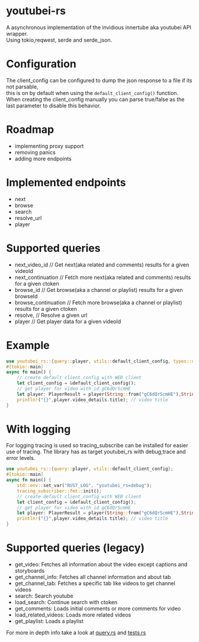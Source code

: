 # youtubei-rs
A asynchronous implementation of the invidious innertube aka youtubei API wrapper. <br>
Using tokio,reqwest, serde and serde_json.

# Configuration
The client_config can be configured to dump the json response to a file if its not parsable,</br>
this is on by default when using the `default_client_config()` function.</br>
When creating the client_config manually you can parse true/false as the last parameter to disable this behavior.

# Roadmap
- implementing proxy support
- removing panics
- adding more endpoints

# Implemented endpoints
- next
- browse
- search
- resolve_url
- player

# Supported queries
- next_video_id // Get next(aka related and comments) results for a given videoId 
- next_continuation // Fetch more next(aka related and comments) results for a given ctoken
- browse_id // Get browse(aka a channel or playlist) results for a given browseId
- browse_continuation // Fetch more browse(aka a channel or playlist) results for a given ctoken
- resolve, // Resolve a given url
- player // Get player data for a given videoId

# Example
```rust
use youtubei_rs::{query::player, utils::default_client_config, types::query_results::PlayerResult};
#[tokio::main]
async fn main() {
    // create default client_config with WEB client
    let client_config = &default_client_config();
    // get player for video with id gC6dQrScmHE
    let player: PlayerResult = player(String::from("gC6dQrScmHE"),String::from(""),&client_config).await.unwrap();
    println!("{}",player.video_details.title); // video title
}

```
# With logging
For logging tracing is used so tracing_subscribe can be installed for easier use of tracing. The library has as target youtubei_rs with debug,trace and error levels.
```rust
use youtubei_rs::{query::player, utils::default_client_config};
#[tokio::main]
async fn main() {
    std::env::set_var("RUST_LOG", "youtubei_rs=debug");
    tracing_subscriber::fmt::init();
    // create default client_config with WEB client
    let client_config = &default_client_config();
    // get player for video with id gC6dQrScmHE
    let player: PlayerResult = player(String::from("gC6dQrScmHE"),String::from(""),&client_config).await.unwrap();
    println!("{}",player.video_details.title); // video title
}

```
# Supported queries (legacy)
- get_video: Fetches all information about the video except captions and storyboards
- get_channel_info: Fetches all channel information and about tab
- get_channel_tab: Fetches a specific tab like videos to get channel videos
- search: Search youtube
- load_search: Continue search with ctoken
- get_comments: Loads initial comments or more comments for video
- load_related_videos: Loads more related videos
- get_playlist: Loads a playlist

For more in depth info take a look at [query.rs](https://github.com/11Tuvork28/youtubei-rs/blob/main/src/query.rs) and [tests.rs](https://github.com/11Tuvork28/youtubei-rs/blob/master/src/tests.rc)